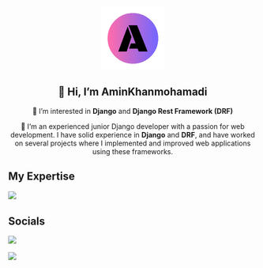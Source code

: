 <div align='center'>
  <img src='./logo1.png' alt='logo'  />
  <h2>👋 Hi, I’m <strong>AminKhanmohamadi</strong></h2>
  <p>👀 I’m interested in <strong>Django</strong> and <strong>Django Rest Framework (DRF)</strong></p>
  <p>🌱 I’m an experienced junior Django developer with a passion for web development. I have solid experience in <strong>Django</strong> and <strong>DRF</strong>, and have worked on several projects where I implemented and improved web applications using these frameworks.   </p>
</div>
<p align="center">
  <h2>My Expertise</h2>
  <a href="https://skillicons.dev">
    <img src="https://skillicons.dev/icons?i=py,django,git,github,docker,postgres,pycharm,jquery,linux,html,bootstrap,js&perline=6" />
  </a>
</p>
<h2 dir='auto'>Socials</h2>
<a href="https://instagram.com/amin__khm" rel="nofollow"><img src='https://img.shields.io/badge/Instagram-E4405F?style=for-the-badge&logo=instagram&logoColor=white'  />
  
<a href="www.linkedin.com/in/amin-khanmohammadi-60790a2b5" rel="nofollow"><img src='https://img.shields.io/badge/LinkedIn-0077B5?style=for-the-badge&logo=linkedin&logoColor=white'  />
